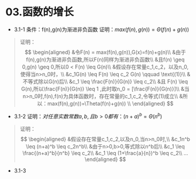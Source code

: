 # 03.函数的增长

- 3.1-1 条件：f(n),g(n)为渐进非负函数 证明：$max(f(n),g(n))=\Theta(f(n)+g(n))$
> 证明：
$$
\begin{aligned}
&令F(n) = max(f(n),g(n)),G(x)=f(n)+g(n)\\
&由于f(n),g(n)为渐进非负函数,所以F(n)同样为渐进非负函数\\
&且f(n) \geq 0,g(n) \geq 0,所以0 < F(n) \leq G(n)\\
&假设存在常量c_1,c_2，以及n_0,使得当n>n_0时，\\
&c_1G(n) \leq F(n) \leq c_2 G(n) \qquad \text{(1)}\\
&不等式除以G(n)后\\
&c_1 \leq \frac{F(n)}{G(n)} \leq c_2\\
&且 F(n) \leq G(n),所以\frac{F(n)}{G(n)} \leq 1 ,此时取n_0 = [\frac{F(n)}{G(n)}]\\
&当n>n_0时,f(n),f(n)为具体函数时，存在常量的c_1,c_2,令等式(1)成立\\
&所以：max(f(n),g(n))=\Theta(f(n)+g(n)) \\
\end{aligned}
$$

- 3.1-2 证明：$对任意实数常数a,b,且b>0都有：(n+a)^b = \Theta(n^b)$
> 证明：
$$
\begin{aligned}
&假设存在常量c_1,c_2,以及n_0,当n>n_0时,\\
&c_1n^b \leq (n+a)^b \leq c_2n^b\\
&由于n>0,b>0,等式除以n^b后\\
&c_1 \leq \frac{(n+a)^b}{n^b} \leq c_2\\
&c_1 \leq (1+\frac{a}{n})^b \leq c_2\\
...
\end{aligned}
$$

- 3.1-3 
